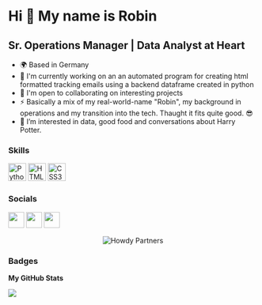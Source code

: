 Hi 👋 My name is Robin
================================

Sr. Operations Manager | Data Analyst at Heart
-------------------------

* 🌍  Based in Germany
* 🚀  I'm currently working on an an automated program for creating html formatted tracking emails using a backend dataframe created in python
* 🤝  I'm open to collaborating on interesting projects
* ⚡  Basically a mix of my real-world-name "Robin", my background in operations and my transition into the tech. Thaught it fits quite good. 😎
* 👀 I’m interested in data, good food and conversations about Harry Potter.

### Skills

<p align="left">
<a href="https://www.python.org/" target="_blank" rel="noreferrer"><img src="https://raw.githubusercontent.com/danielcranney/readme-generator/main/public/icons/skills/python-colored.svg" width="36" height="36" alt="Python" /></a>
<a href="https://developer.mozilla.org/en-US/docs/Glossary/HTML5" target="_blank" rel="noreferrer"><img src="https://raw.githubusercontent.com/danielcranney/readme-generator/main/public/icons/skills/html5-colored.svg" width="36" height="36" alt="HTML5" /></a>
<a href="https://www.w3.org/TR/CSS/#css" target="_blank" rel="noreferrer"><img src="https://raw.githubusercontent.com/danielcranney/readme-generator/main/public/icons/skills/css3-colored.svg" width="36" height="36" alt="CSS3" /></a>
</p>

### Socials

<p align="left"> <a href="https://www.github.com/ropstech" target="_blank" rel="noreferrer"><img src="https://raw.githubusercontent.com/danielcranney/readme-generator/main/public/icons/socials/github.svg" width="32" height="32" /></a> <a href="https://www.linkedin.com/in/robinspalthoff" target="_blank" rel="noreferrer"><img src="https://raw.githubusercontent.com/danielcranney/readme-generator/main/public/icons/socials/linkedin.svg" width="32" height="32" /></a> <a href="https://www.stackoverflow.com/users/18754958" target="_blank" rel="noreferrer"><img src="https://raw.githubusercontent.com/danielcranney/readme-generator/main/public/icons/socials/stackoverflow.svg" width="32" height="32" /></a></p>

<p align="center">
  <img src="https://media.giphy.com/media/26mE6F2ZC4RoJCyDC/giphy.gif" alt="Howdy Partners" />
</p>

### Badges

<b>My GitHub Stats</b>

<a href="http://www.github.com/bangerang-rob"><img src="https://github-readme-streak-stats.herokuapp.com/?user=bangerang-rob&stroke=ffffff&background=1c1917&ring=0891b2&fire=0891b2&currStreakNum=ffffff&currStreakLabel=0891b2&sideNums=ffffff&sideLabels=ffffff&dates=ffffff&hide_border=true" /></a>


